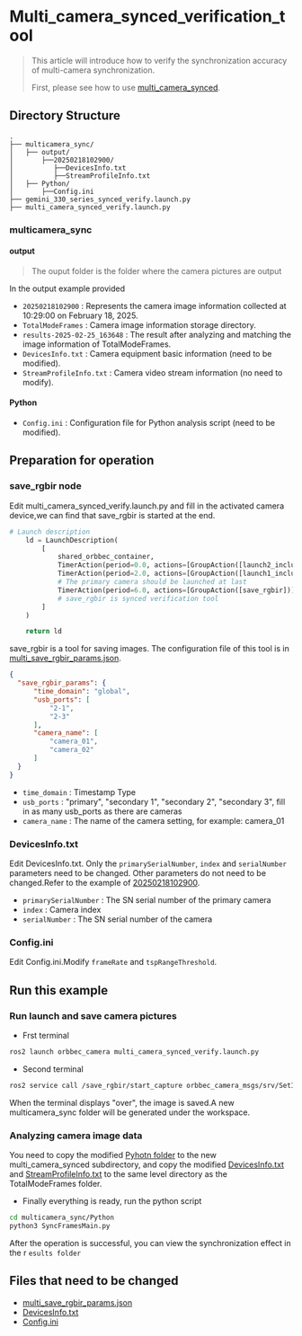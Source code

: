 # Multi_camera_synced_verification_tool

> This article will introduce how to verify the synchronization accuracy of multi-camera synchronization.
>
> First, please see how to use [multi_camera_synced](../multi_camera_synced/README.MD).

## Directory Structure

```plaintext
.
├── multicamera_sync/
│   ├── output/
│       ├──20250218102900/
│          ├──DevicesInfo.txt
│          ├──StreamProfileInfo.txt
│   ├── Python/
│       ├──Config.ini
├── gemini_330_series_synced_verify.launch.py
├── multi_camera_synced_verify.launch.py
```

### multicamera_sync

#### output

> The ouput folder is the folder where the camera pictures are output

In the output example provided

* `20250218102900` : Represents the camera image information collected at 10:29:00 on February 18, 2025.
* `TotalModeFrames` : Camera image information storage directory.
* `results-2025-02-25_163648` : The result after analyzing and matching the image information of TotalModeFrames.
* `DevicesInfo.txt` : Camera equipment basic information (need to be modified).
* `StreamProfileInfo.txt` : Camera video stream information (no need to modify).

#### Python

* `Config.ini` : Configuration file for Python analysis script (need to be modified).

## Preparation for operation

### save_rgbir node

Edit multi_camera_synced_verify.launch.py and fill in the activated camera device,we can find that save_rgbir is started at the end.

```python
# Launch description
    ld = LaunchDescription(
        [
            shared_orbbec_container,
            TimerAction(period=0.0, actions=[GroupAction([launch2_include])]),
            TimerAction(period=2.0, actions=[GroupAction([launch1_include])]),
            # The primary camera should be launched at last
            TimerAction(period=6.0, actions=[GroupAction([save_rgbir])]),
            # save_rgbir is synced verification tool
        ]
    )

    return ld
```

save_rgbir is a tool for saving images. The configuration file of this tool is in [multi_save_rgbir_params.json](../../config/tools/multisavergbir/multi_save_rgbir_params.json).

```json
{
  "save_rgbir_params": {
      "time_domain": "global",
      "usb_ports": [
          "2-1",
          "2-3"
      ],
      "camera_name": [
          "camera_01",
          "camera_02"
      ]
  }
}
```

* `time_domain` : Timestamp Type
* `usb_ports` : "primary", "secondary 1", "secondary 2", "secondary 3", fill in as many usb_ports as there are cameras
* `camera_name` : The name of the camera setting, for example: camera_01

### DevicesInfo.txt

Edit DevicesInfo.txt. Only the `primarySerialNumber`, `index` and `serialNumber` parameters need to be changed. Other parameters do not need to be changed.Refer to the example of [20250218102900](./multicamera_sync/output/20250218102900).

* `primarySerialNumber` : The SN serial number of the primary camera
* `index` : Camera index
* `serialNumber` : The SN serial number of the camera

### Config.ini

Edit Config.ini.Modify `frameRate` and `tspRangeThreshold`.

## Run this example

### Run launch and save camera pictures

* Frst terminal

```bash
ros2 launch orbbec_camera multi_camera_synced_verify.launch.py
```

* Second terminal

```bash
ros2 service call /save_rgbir/start_capture orbbec_camera_msgs/srv/SetInt32 '{data: 100}'
```

When the terminal displays "over", the image is saved.A new multicamera_sync folder will be generated under the workspace.

### Analyzing camera image data

You need to copy the modified [Pyhotn folder](./multicamera_sync/Python) to the new multi_camera_synced subdirectory, and copy the modified [DevicesInfo.txt ](./multicamera_sync/output/20250218102900/DevicesInfo.txt)and [StreamProfileInfo.txt](./multicamera_sync/output/20250218102900/StreamProfileInfo.txt) to the same level directory as the TotalModeFrames folder.

* Finally everything is ready, run the python script

```bash
cd multicamera_sync/Python
python3 SyncFramesMain.py
```

After the operation is successful, you can view the synchronization effect in the r `esults folder`

## Files that need to be changed

* [multi_save_rgbir_params.json](../../config/tools/multisavergbir/multi_save_rgbir_params.json)
* [DevicesInfo.txt ](./multicamera_sync/output/20250218102900/DevicesInfo.txt)
* [Config.ini](./multicamera_sync/Python/Config.ini)
